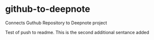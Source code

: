 # github-to-deepnote
Connects Guthub Repository to Deepnote project

Test of push to readme.
This is the second additional sentance added
